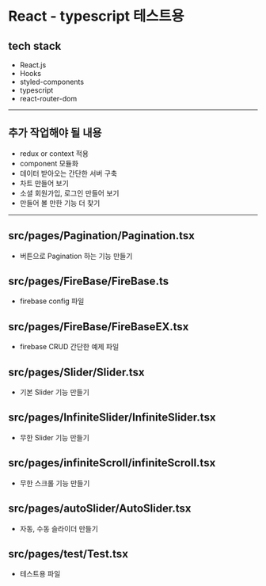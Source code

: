 # React - typescript 테스트용

## tech stack
- React.js
- Hooks
- styled-components
- typescript
- react-router-dom

---

## 추가 작업해야 될 내용
- redux or context 적용
- component 모듈화
- 데이터 받아오는 간단한 서버 구축
- 차트 만들어 보기
- 소셜 회원가입, 로그인 만들어 보기
- 만들어 볼 만한 기능 더 찾기

---

## src/pages/Pagination/Pagination.tsx
- 버튼으로 Pagination 하는 기능 만들기

## src/pages/FireBase/FireBase.ts
- firebase config 파일

## src/pages/FireBase/FireBaseEX.tsx
- firebase CRUD 간단한 예제 파일

## src/pages/Slider/Slider.tsx
- 기본 Slider 기능 만들기

## src/pages/InfiniteSlider/InfiniteSlider.tsx
- 무한 Slider 기능 만들기

## src/pages/infiniteScroll/infiniteScroll.tsx
- 무한 스크롤 기능 만들기

## src/pages/autoSlider/AutoSlider.tsx
- 자동, 수동 슬라이더 만들기

## src/pages/test/Test.tsx
- 테스트용 파일
